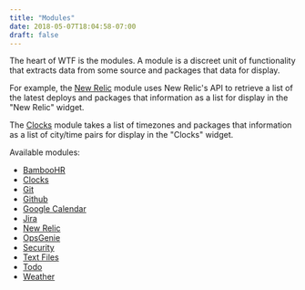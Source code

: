 ```yaml
---
title: "Modules"
date: 2018-05-07T18:04:58-07:00
draft: false
---
```


The heart of WTF is the modules. A module is a discreet unit of
functionality that extracts data from some source and packages that data
for display.

For example, the <a href="/posts/modules/newrelic">New Relic</a> module
uses New Relic's API to retrieve a list of the latest deploys and
packages that information as a list for display in the "New Relic"
widget.

The <a href="/posts/modules/clocks">Clocks</a> module takes a list of
timezones and packages that information as a list of city/time pairs for
display in the "Clocks" widget.

Available modules:

<ul class="list-bare">
  <li><a href="/posts/modules/bamboohr">BambooHR</a>
  <li><a href="/posts/modules/clocks">Clocks</a>
  <li><a href="/posts/modules/git">Git</a>
  <li><a href="/posts/modules/github">Github</a>
  <li><a href="/posts/modules/gcal">Google Calendar</a>
  <li><a href="/posts/modules/jira">Jira</a>
  <li><a href="/posts/modules/newrelic">New Relic</a>
  <li><a href="/posts/modules/opsgenie">OpsGenie</a>
  <li><a href="/posts/modules/security">Security</a>
  <li><a href="/posts/modules/textfiles">Text Files</a>
  <li><a href="/posts/modules/todo">Todo</a>
  <li><a href="/posts/modules/weather">Weather</a>
</ul>
